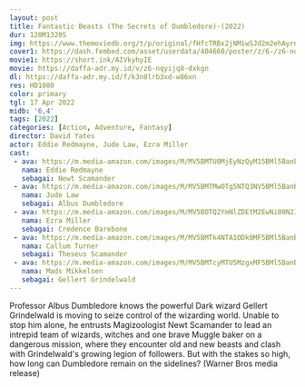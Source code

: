 ```yaml
---
layout: post
title: Fantastic Beasts (The Secrets of Dumbledore)-(2022)
dur: 120M1320S
img: https://www.themoviedb.org/t/p/original/fHfcTRBx2jNMiwSJd2m2ehAyrnh.jpg
cover1: https://dash.fembed.com/asset/userdata/404660/poster/z/6-/z6-nqyijq8-dxkgn.png?v=1654126462
movie1: https://short.ink/AIVkyhyIE
movie: https://daffa-adr.my.id/v/z6-nqyijq8-dxkgn
dl: https://daffa-adr.my.id/f/k3n0lrb3xd-w86xn
res: HD1080
color: primary
tgl: 17 Apr 2022
midb: '6,4'
tags: [2022]
categories: [Action, Adventure, Fantasy]
director: David Yates
actor: Eddie Redmayne, Jude Law, Ezra Miller
cast:
 - ava: https://m.media-amazon.com/images/M/MV5BMTU0MjEyNzQyM15BMl5BanBnXkFtZTcwMTc4ODUxOQ@@._V1_QL75_UX140_CR0,12,140,140_.jpg
   nama: Eddie Redmayne
   sebagai: Newt Scamander
 - ava: https://m.media-amazon.com/images/M/MV5BMTMwOTg5NTQ3NV5BMl5BanBnXkFtZTcwNzM3MDAzNQ@@._V1_QL75_UX140_CR0,6,140,140_.jpg
   nama: Jude Law
   sebagai: Albus Dumbledore
 - ava: https://m.media-amazon.com/images/M/MV5BOTQ2YmNlZDEtM2EwNi00N2JhLTk3ZDktMjBmNzYwYWI1OWZmXkEyXkFqcGdeQXVyNjk1MjYyNTA@._V1_QL75_UX140_CR0,12,140,140_.jpg
   nama: Ezra Miller
   sebagai: Credence Barebone
 - ava: https://m.media-amazon.com/images/M/MV5BMTk4NTA1ODk0MF5BMl5BanBnXkFtZTgwMzkwMTcwOTE@._V1_QL75_UX140_CR0,12,140,140_.jpg
   nama: Callum Turner
   sebagai: Theseus Scamander
 - ava: https://m.media-amazon.com/images/M/MV5BMTcyMTU5MzgxMF5BMl5BanBnXkFtZTYwMDI0NjI1._V1_QL75_UX140_CR0,12,140,140_.jpg
   nama: Mads Mikkelsen
   sebagai: Gellert Grindelwald
---
```


Professor Albus Dumbledore knows the powerful Dark wizard Gellert Grindelwald is moving to seize control of the wizarding world. Unable to stop him alone, he entrusts Magizoologist Newt Scamander to lead an intrepid team of wizards, witches and one brave Muggle baker on a dangerous mission, where they encounter old and new beasts and clash with Grindelwald's growing legion of followers. But with the stakes so high, how long can Dumbledore remain on the sidelines? (Warner Bros media release)
